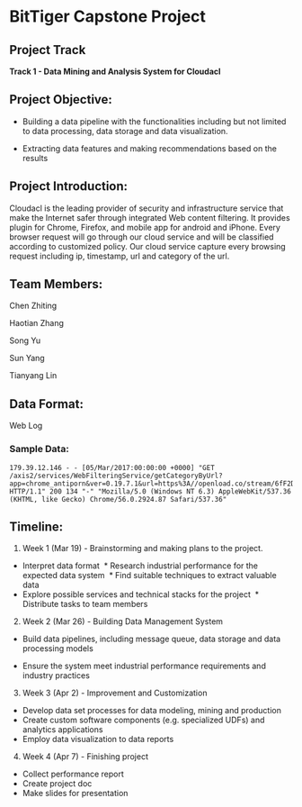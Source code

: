 # BitTiger Capstone Project
## Project Track
__Track 1 - Data Mining and Analysis System for Cloudacl__

## Project Objective:

* Building a data pipeline with the functionalities including but not limited to data processing, data storage and data visualization.

* Extracting data features and making recommendations based on the results

## Project Introduction:
Cloudacl is the leading provider of security and infrastructure service
that make the Internet safer through integrated Web content filtering. It provides
plugin for Chrome, Firefox, and mobile app for android and iPhone. Every
browser request will go through our cloud service and will be classified according
to customized policy. Our cloud service capture every browsing request including
ip, timestamp, url and category of the url.

## Team Members:
Chen Zhiting

Haotian Zhang

Song Yu

Sun Yang

Tianyang Lin

## Data Format:
Web Log

### Sample Data:
~~~~
179.39.12.146 - - [05/Mar/2017:00:00:00 +0000] "GET /axis2/services/WebFilteringService/getCategoryByUrl?app=chrome_antiporn&ver=0.19.7.1&url=https%3A//openload.co/stream/6fF2Dk85Wqw%7E1488758111%7E179.39.0.0%7E99LJRJZj%3Fmime%3Dtrue&cat=unknown HTTP/1.1" 200 134 "-" "Mozilla/5.0 (Windows NT 6.3) AppleWebKit/537.36 (KHTML, like Gecko) Chrome/56.0.2924.87 Safari/537.36"
~~~~

## Timeline:

1. Week 1 (Mar 19) - Brainstorming and making plans to the project.
  * Interpret data format
  * Research industrial performance for the expected data system
  * Find suitable techniques to extract valuable data
  * Explore possible services and technical stacks for the project
  * Distribute tasks to team members
  
2. Week 2 (Mar 26) - Building Data Management System
  
  * Build data pipelines, including message queue, data storage and data processing models
  
  * Ensure the system meet industrial performance requirements and industry practices
 
3. Week 3 (Apr 2) - Improvement and Customization
  * Develop data set processes for data modeling, mining and production
  * Create custom software components (e.g. specialized UDFs) and analytics applications
  * Employ data visualization to data reports
  
4. Week 4 (Apr 7) - Finishing project
  * Collect performance report
  * Create project doc
  * Make slides for presentation
